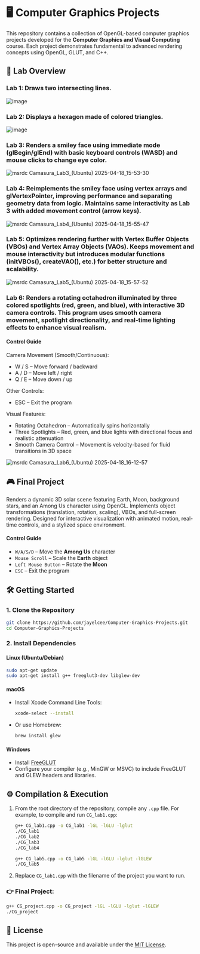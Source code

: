 # 🖥️ Computer Graphics Projects

This repository contains a collection of OpenGL-based computer graphics projects developed for the **Computer Graphics and Visual Computing** course. Each project demonstrates fundamental to advanced rendering concepts using OpenGL, GLUT, and C++.

## 📄 Lab Overview

### Lab 1: Draws two intersecting lines.
![image](https://github.com/user-attachments/assets/8fa45408-6a52-4a2a-be67-a46515f1138e)

### Lab 2: Displays a hexagon made of colored triangles.
![image](https://github.com/user-attachments/assets/9123a81a-81ff-4648-84bb-98ec8be91eab)

### Lab 3: Renders a smiley face using immediate mode (glBegin/glEnd) with basic keyboard controls (WASD) and mouse clicks to change eye color.
![msrdc  Camasura_Lab3_(Ubuntu)  2025-04-18_15-53-30](https://github.com/user-attachments/assets/87a403fb-b368-4cc1-a9ca-a080d2080f09)

### Lab 4: Reimplements the smiley face using vertex arrays and glVertexPointer, improving performance and separating geometry data from logic. Maintains same interactivity as Lab 3 with added movement control (arrow keys).
![msrdc  Camasura_Lab4_(Ubuntu)  2025-04-18_15-55-47](https://github.com/user-attachments/assets/cd63eac9-1c0f-46a9-bcc8-72ac9193238e)

### Lab 5: Optimizes rendering further with Vertex Buffer Objects (VBOs) and Vertex Array Objects (VAOs). Keeps movement and mouse interactivity but introduces modular functions (initVBOs(), createVAO(), etc.) for better structure and scalability.
![msrdc  Camasura_Lab5_(Ubuntu)  2025-04-18_15-57-52](https://github.com/user-attachments/assets/b726c94a-c093-4da7-9a35-199251dc16c7)

### Lab 6: 	Renders a rotating octahedron illuminated by three colored spotlights (red, green, and blue), with interactive 3D camera controls. This program uses smooth camera movement, spotlight directionality, and real-time lighting effects to enhance visual realism.
#### Control Guide
Camera Movement (Smooth/Continuous):
- W / S – Move forward / backward
- A / D – Move left / right
- Q / E – Move down / up

Other Controls:
- ESC – Exit the program

Visual Features:
- Rotating Octahedron – Automatically spins horizontally
- Three Spotlights – Red, green, and blue lights with directional focus and realistic attenuation
- Smooth Camera Control – Movement is velocity-based for fluid transitions in 3D space

![msrdc  Camasura_Lab6_(Ubuntu)  2025-04-18_16-12-57](https://github.com/user-attachments/assets/fd19569c-08c5-4d73-b7b5-5f027c7f370b)


## 🎮 Final Project
Renders a dynamic 3D solar scene featuring Earth, Moon, background stars, and an Among Us character using OpenGL. Implements object transformations (translation, rotation, scaling), VBOs, and full-screen rendering. Designed for interactive visualization with animated motion, real-time controls, and a stylized space environment.
#### Control Guide
- `W/A/S/D` – Move the **Among Us** character  
- `Mouse Scroll` – Scale the **Earth** object  
- `Left Mouse Button` – Rotate the **Moon**  
- `ESC` – Exit the program  



## 🛠️ Getting Started

### 1. Clone the Repository

```bash
git clone https://github.com/jayelcee/Computer-Graphics-Projects.git
cd Computer-Graphics-Projects
```

### 2. Install Dependencies

#### Linux (Ubuntu/Debian)

```bash
sudo apt-get update
sudo apt-get install g++ freeglut3-dev libglew-dev
```

#### macOS

- Install Xcode Command Line Tools:
  ```bash
  xcode-select --install
  ```
- Or use Homebrew:
  ```bash
  brew install glew
  ```

#### Windows

- Install [FreeGLUT](http://freeglut.sourceforge.net/)
- Configure your compiler (e.g., MinGW or MSVC) to include FreeGLUT and GLEW headers and libraries.

## ⚙️ Compilation & Execution

1. From the root directory of the repository, compile any `.cpp` file. For example, to compile and run `CG_lab1.cpp`:

   ```bash
   g++ CG_lab1.cpp -o CG_lab1 -lGL -lGLU -lglut
   ./CG_lab1
   ./CG_lab2
   ./CG_lab3
   ./CG_lab4
   ```
   ```bash
   g++ CG_lab5.cpp -o CG_lab5 -lGL -lGLU -lglut -lGLEW
   ./CG_lab5
   ```

2. Replace `CG_lab1.cpp` with the filename of the project you want to run.

### 👉 Final Project:

```bash
g++ CG_project.cpp -o CG_project -lGL -lGLU -lglut -lGLEW
./CG_project
```


## 📜 License

This project is open-source and available under the [MIT License](LICENSE).
